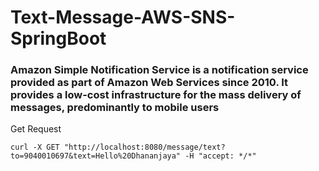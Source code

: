 # Text-Message-AWS-SNS-SpringBoot

### Amazon Simple Notification Service is a notification service provided as part of Amazon Web Services since 2010. It provides a low-cost infrastructure for the mass delivery of messages, predominantly to mobile users

Get Request
~~~
curl -X GET "http://localhost:8080/message/text?to=9040010697&text=Hello%20Dhananjaya" -H "accept: */*"
~~~

